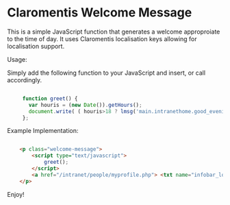 Claromentis Welcome Message
===================

This is a simple JavaScript function that generates a welcome approproiate to the time of day. It uses Claromentis localisation keys allowing for localisation support.

Usage:

Simply add the following function to your JavaScript and insert, or call accordingly.

```javascript

	 function greet() {
	   var houris = (new Date()).getHours();
	   document.write( ( houris>18 ? lmsg('main.intranethome.good_evening') : ( houris>12 ? lmsg('main.intranethome.good_afternoon') : lmsg('main.intranethome.good_morning') ) ) );
	 };

```

Example Implementation:

```html

    <p class="welcome-message">
		<script type="text/javascript">
    		greet();
		</script>
        <a href="/intranet/people/myprofile.php"> <txt name="infobar_logged_on_as"> Firstname Lastname</txt></a>, welcome to Connect.
    </p>

```

Enjoy!